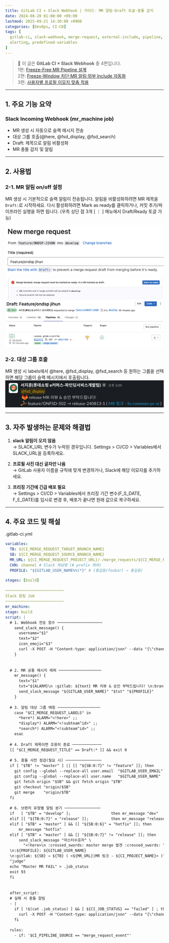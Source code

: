 ```yaml
---
title: GitLab CI × Slack Webhook | 가이드- MR 알림·Draft 토글·충돌 감지
date: 2024-08-20 01:00:00 +09:00
lastmod: 2025-09-21 14:30:00 +0900
categories: [DevOps, CI-CD]
tags: [
  gitlab-ci, slack-webhook, merge-request, external-include, pipeline, bash,
  alerting, predefined-variables
]
---
```


> 📌 이 글은 **GitLab CI × Slack Webhook** 중 4편입니다.  
> 1편: [Freeze-Free MR Pipeline 설계](/posts/gitlab_ci_0)  
> 2편: [Freeze-Window 차단·MR 알림·외부 Include 자동화](/posts/gitlab_ci_1)  
> 3편: [사용자별 프로필 이모지 맞춤 적용](/posts/gitlab_ci_2)  

---

## 1. 주요 기능 요약

### Slack Incoming Webhook (mr_machine job)
- MR 생성 시 자동으로 슬랙 메시지 전송
- 대상 그룹 호출(@here, @fsd_display, @fsd_search)
- Draft: 제목으로 알림 비활성화
- MR 충돌 감지 및 알림

---

## 2. 사용법

### 2-1. MR 알림 on/off 설정
MR 생성 시 기본적으로 슬랙 알림이 전송됩니다. 알림을 비활성화하려면 MR 제목을 `Draft:`로 시작하세요.
다시 활성화하려면 Mark as ready를 클릭하거나, 커밋 추가/파이프라인 실행을 하면 됩니다. (우측 상단 점 3개 [ ⋮ ] 메뉴에서 Draft/Ready 토글 가능)

![MR 알림 on/off](/assets/img/2025-01-25/2025-01-25-gitlab_ci_2024_1.png)
![MR 알림 Draft 예시](/assets/img/2025-01-25/2025-01-25-gitlab_ci_2024_2.png)
![MR 알림 Ready 예시](/assets/img/2025-01-25/2025-01-25-gitlab_ci_2024_3.png)

### 2-2. 대상 그룹 호출
MR 생성 시 labels에서 @here, @fsd_display, @fsd_search 등 원하는 그룹을 선택하면 해당 그룹이 슬랙 메시지에서 호출됩니다.
![대상 그룹 호출 예시2](/assets/img/2025-01-25/2025-01-25-gitlab_ci_2024_4.png)

---

## 3. 자주 발생하는 문제와 해결법

1. **slack 알림이 오지 않음**  
→ SLACK_URL 변수가 누락된 경우입니다. Settings > CI/CD > Variables에서 SLACK_URL을 등록하세요.

1. **프로필 사진 대신 글자만 나옴**  
→ GitLab 사용자 이름을 규칙에 맞게 변경하거나, Slack에 해당 이모지를 추가하세요.

1. **프리징 기간에 긴급 배포 필요**  
→ Settings > CI/CD > Variables에서 프리징 기간 변수(F_S_DATE, F_E_DATE)를 임시로 변경 후, 배포가 끝나면 원래 값으로 복구하세요.

---

## 4. 주요 코드 및 해설


.gitlab-ci.yml
```yaml
variables:
  TB: ${CI_MERGE_REQUEST_TARGET_BRANCH_NAME}
  SB: ${CI_MERGE_REQUEST_SOURCE_BRANCH_NAME}
  MR_URL: ${CI_MERGE_REQUEST_PROJECT_URL}/-/merge_requests/${CI_MERGE_REQUEST_IID}
  CHN: channel # Slack 채널명 (# prefix 제외)
  PROFILE: "${GITLAB_USER_NAME%%(*}" # (홍길동(foobar) → 홍길동)
```

```yaml
stages: [build]

──────────────────────────
Slack 알림 Job
──────────────────────────
mr_machine:
stage: build
script: |
  # 1. Webhook 전송 함수 ────────────────────
    send_slack_message() {
      username="$1"
      text="$2"
      icon_emoji="$3"
      curl -X POST -H "Content-type: application/json" --data "{\"channel\": \"#${CHN}\", \"username\": \"${username}\", \"text\":\"${text}\", \"icon_emoji\": \":${icon_emoji}:\" }" $SLACK_URL
    }


  # 2. MR 공통 메시지 래퍼 ───────────────────
    mr_message() {
      text="$1"
      txt="${ALARM}\n :gitlab: ${text} MR 리뷰 & 승인 부탁드립니다! \n:branch: ${SB} → ${TB} ( <${MR_URL}|MR 링크 - ${CI_PROJECT_NAME}> )"
      send_slack_message "${GITLAB_USER_NAME}" "$txt" "${PROFILE}"
    }

  # 3. 알림 대상 그룹 매핑 ───────────────────
    case "$CI_MERGE_REQUEST_LABELS" in
      *here*) ALARM="<!here>" ;;
      *display*) ALARM="<!subteam^id>" ;;
      *search*) ALARM="<!subteam^id>" ;;
    esac

  # 4. Draft 제목이면 조용히 종료 ─────────────
  [[ "$CI_MERGE_REQUEST_TITLE" == Draft:* ]] && exit 0

  # 5. 충돌 사전 점검(필요 시) ────────────────
  if [ "$TB" != "master" ] || [[ "${SB:0:7}" != "feature" ]]; then
    git config --global --replace-all user.email  "$GITLAB_USER_EMAIL"
    git config --global --replace-all user.name   "$GITLAB_USER_NAME"
    git fetch origin "$SB" && git fetch origin "$TB"
    git checkout "origin/$SB"
    git merge    "origin/$TB"
  fi

  # 6. 브랜치 유형별 알림 분기 ────────────────
  if   [ "$TB" = "develop" ];                  then mr_message "dev"
  elif [[ "${TB:0:7}" = "release" ]];          then mr_message "release"
  elif [ "$TB" = "master" ] && [[ "${SB:0:6}" = "hotfix" ]]; then
      mr_message "hotfix"
  elif [ "$TB" = "master" ] && [[ "${SB:0:7}" != "release" ]]; then
      send_slack_message "마스터수호자" \
        "<!here>\n :crossed_swords: master merge 발견 :crossed_swords: \
  \n:${PROFILE}: ${GITLAB_USER_NAME}
  \n:gitlab: ${SB} → ${TB} ( <${MR_URL}|MR 링크 - ${CI_PROJECT_NAME}> )"
  "judge"
  echo "Master MR FAIL" > .job_status
  exit 93
  fi


  after_script:
  # 실패 시 충돌 알림
  - |
    if [ !$(cat .job_status) ] && [ ${CI_JOB_STATUS} == "failed" ] ; then
      curl -X POST -H "Content-type: application/json" --data "{\"channel\": \"#channel\", \"username\": \"${GITLAB_USER_NAME}\", \"text\":\" :branch: 충돌 발생 :broken_branch:\n:폭발: ${SB} → ${TB} ( <${MR_URL}|MR 링크 - ${CI_PROJECT_NAME}> ) \", \"icon_emoji\": \":${GITLAB_USER_NAME%%(*}:\" }" $SLACK_URL
    fi

  rules:
    - if: '$CI_PIPELINE_SOURCE == "merge_request_event"'
```
